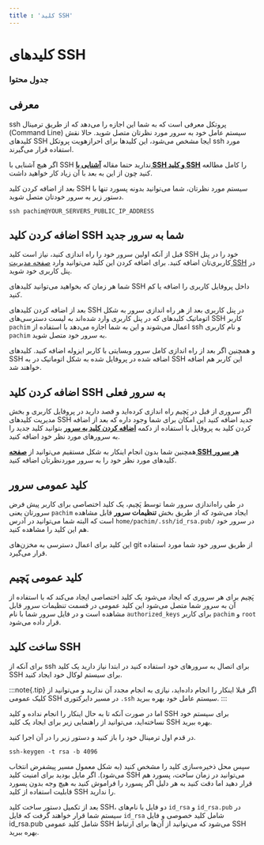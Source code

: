 ```yaml
---
title : 'کلید SSH'
---
```


# کلید‌های SSH 

### جدول محتوا 

## معرفی

ssh پروتکل معرفی است که به شما این اجازه را می‌دهد که از طریق ترمینال (Command Line) سیستم عامل خود به سرور مورد نظرتان متصل شوید. 
حالا نقش کلیدهای SSH ایجا مشخص می‌شود، این کلیدها برای احرازهویت پروتکل ssh مورد استفاده قرار می‌گیرند.

اگر هیچ آشنایی با SSH ندارید حتما مقاله [**آشنایی با SSH و کلید SSH**](https://roocket.ir/articles/ssh) را کامل مطالعه کنید چون از این به بعد با آن زیاد کار خواهید داشت.

بعد از اضافه کردن کلید SSH سیستم مورد نظرتان، شما می‌توانید بدونه پسورد تنها با دستور زیر به سرور خودتان متصل شوید.

```shell
ssh pachim@YOUR_SERVERS_PUBLIC_IP_ADDRESS
```
## اضافه کردن کلید SSH شما به سرور جدید

قبل از آنکه اولین سرور خود را راه اندازی کنید، نیاز است کلید SSH خود را در پنل کاربری‌تان اضافه کنید. برای اضافه کردن این کلید می‌توانید وارد [صفحه مدیریت SSH](https://app.pachim.sh/panel/user-profile/ssh-keys) در پنل کاربری خود شوید.

شما هر زمان که بخواهید می‌توانید کلید‌های SSH داخل پروفایل کاربری را اضافه یا کم کنید. 

بعد از اضافه کردن کلیدهای SSH در پنل کاربری بعد از هر راه اندازی سرور به شکل اتوماتیک کلید‌های که در پنل کاربری وارد شده‌اند به لیست دسترسی‌های SSH کاربر `pachim` اعمال می‌شوند و این به شما اجازه می‌دهد با استفاده از ssh و نام کاربری `pachim` به سرور خود متصل شوید.

و همچنین اگر بعد از راه اندازی کامل سرور وبسایتی با کاربر ایزوله اضافه کنید. کلیدهای SSH اضافه شده در پروفایل شده به شکل اتوماتیک در به SSH این کاربر هم اضافه خواهند شد.

## اضافه کردن کلید SSH به سرور فعلی

اگر سروری از قبل در پَچیم راه اندازی کرده‌اید و قصد دارید در پروفایل کاربری و بخش مدیریت کلید‌های SSH جدید اضافه کنید این امکان برای شما وجود داره که بعد از اضافه کردن کلید به پروفایل با استفاده از دکمه [**اضافه کردن کلید به سرور**](https://app.pachim.sh/panel/user-profile/ssh-keys) بتوانید کلید جدید را به سرورهای مورد نظر خود اضافه کنید.

همچنین شما بدون انجام اینکار به شکل مستقیم می‌توانید از [**صفحه SSH هر سرور**](/servers/ssh) کلید‌های مورد نظر خود را به سرور موردنظرتان اضافه کنید.
## کلید عمومی سرور
 
در طی راه‌اندازی سرور شما توسط پَچیم، یک کلید اختصاصی برای کاربر پیش فرض سرورتان یعنی `pachim` ایجاد می‌شود که از طریق بخش **تنظیمات سرور** قابل مشاهده است که البته شما می‌توانید در آدرس `home/pachim/.ssh/id_rsa.pub/` در سرور خود هم این کلید را مشاهده کنید. 

این کلید برای اعمال دسترسی به مخزن‌های git از طریق سرور خود شما مورد استفاده قرار می‌گیرد.

## کلید عمومی پَچیم

پَچیم برای هر سروری که ایجاد می‌شود یک کلید اختصاصی ایجاد می‌کند که با استفاده از آن به سرور شما متصل می‌شود این کلید عمومی در قسمت تنظیمات سرور قابل مشاهده است و در فایل سرور شما با نام `authorized_keys` برای کاربر `pachim` و `root` قرار داده می‌شود.

## ساخت کلید SSH

برای آنکه از ssh برای اتصال به سرورهای خود استفاده کنید در ابتدا نیاز دارید یک کلید SSH برای سیستم لوکال خود ایجاد کنید.

:::note{.tip}
اگر قبلا اینکار را انجام داده‌اید، نیازی به انجام مجدد آن ندارید و می‌توانید از کلیک عمومی SSH در مسیر دایرکتوری `.ssh` سیستم عامل خود بهره ببرید.
:::

اما در صورت آنکه تا به حال اینکار را انجام نداده و کلید SSH برای سیستم خود نساخته‌اید، می‌توانید از راهنمایی زیر برای ایجاد یک کلید SSH بهره ببرید.

در قدم اول ترمینال خود را باز کنید و دستور زیر را در آن اجرا کنید.
```shell
ssh-keygen -t rsa -b 4096
```

سپس محل ذخیره‌سازی کلید را مشخص کنید (به شکل معمول مسیر پیشفرض انتخاب می‌شود). اگر مایل بودید برای امنیت کلید SSH می‌توانید در زمان ساخت، پسورد هم قرار دهید اما دقت کنید به هر دلیل اگر پسورد را فراموش کنید به هیچ وجه بدون پسورد قابلیت استفاده از کلید SSH را ندارید.

بعد از تکمیل دستور ساخت کلید SSH، دو فایل با نام‌های `id_rsa` و `id_rsa.pub` در سیستم شما قرار خواهند گرفت که فایل `id_rsa` شامل کلید خصوصی و فایل id_rsa.pub شامل کلید عمومی SSH می‌شود که می‌توانید از آن‌ها برای ارتباط SSH بهره ببرید.
